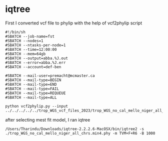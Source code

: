 # iqtree

First I converted vcf file to phylip with the help of vcf2phylip script

```
#!/bin/sh
#SBATCH --job-name=fst
#SBATCH --nodes=1
#SBATCH --ntasks-per-node=1
#SBATCH --time=12:00:00
#SBATCH --mem=64gb
#SBATCH --output=abba.%J.out
#SBATCH --error=abba.%J.err
#SBATCH --account=def-ben

#SBATCH --mail-user=premacht@mcmaster.ca
#SBATCH --mail-type=BEGIN
#SBATCH --mail-type=END
#SBATCH --mail-type=FAIL
#SBATCH --mail-type=REQUEUE
#SBATCH --mail-type=ALL

python vcf2phylip.py --input ../../../../../trop_WGS_vcf_files_2023/trop_WGS_no_cal_mello_niger_all_chrs.vcf.recode.vcf.gz
```
after selecting mest fit model, I ran iqtree 
```
/Users/Tharindu/Downloads/iqtree-2.2.2.6-MacOSX/bin/iqtree2 -s ./trop_WGS_no_cal_mello_niger_all_chrs.min4.phy -m TVM+F+R6 -B 1000
```
